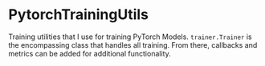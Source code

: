 # PytorchTrainingUtils
Training utilities that I use for training PyTorch Models. `trainer.Trainer` is the encompassing class that handles all training. From there, callbacks and metrics can be added for additional functionality.
